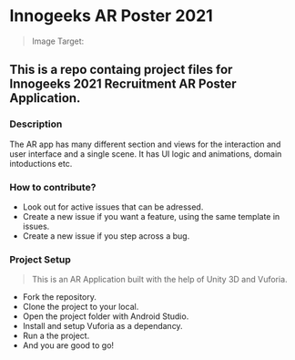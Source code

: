 # Innogeeks AR Poster 2021

>Image Target: 

## This is a repo containg project files for Innogeeks 2021 Recruitment AR Poster Application.

### Description
The AR app has many different section and views for the interaction and user interface and a single scene. It has UI logic and animations, domain intoductions etc.

### How to contribute?
- Look out for active issues that can be adressed.
- Create a new issue if you want a feature, using the same template in issues.
- Create a new issue if you step across a bug.

### Project Setup
>This is an AR Application built with the help of Unity 3D and Vuforia.

- Fork the repository.
- Clone the project to your local.
- Open the project folder with Android Studio.
- Install and setup Vuforia as a dependancy.
- Run a the project.
- And you are good to go!

